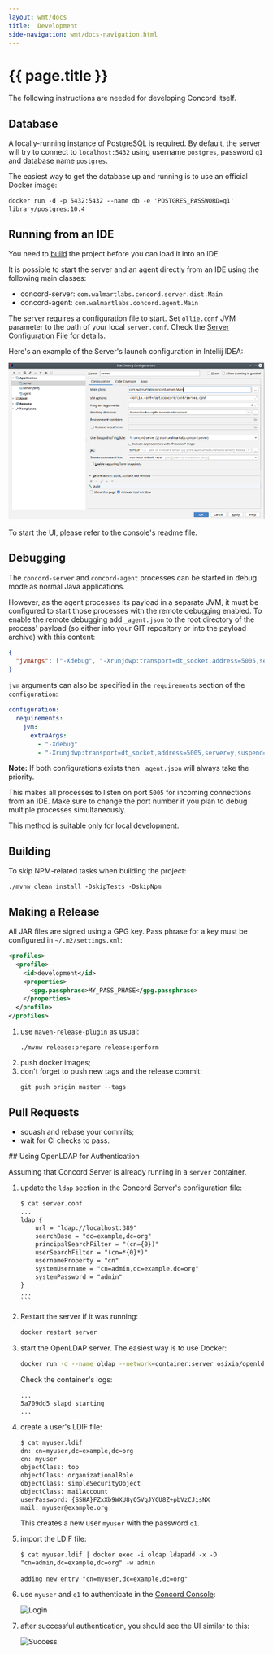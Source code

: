 ```yaml
---
layout: wmt/docs
title:  Development
side-navigation: wmt/docs-navigation.html
---
```


# {{ page.title }} 

The following instructions are needed for developing Concord itself.

## Database

A locally-running instance of PostgreSQL is required. By default, the server
will try to connect to `localhost:5432` using username `postgres`, password
`q1` and database name `postgres`.

The easiest way to get the database up and running is to use an official
Docker image:
```
docker run -d -p 5432:5432 --name db -e 'POSTGRES_PASSWORD=q1' library/postgres:10.4
```

## Running from an IDE

You need to [build](#building) the project before you can load it into an IDE.

It is possible to start the server and an agent directly from an IDE using the
following main classes:
- concord-server: `com.walmartlabs.concord.server.dist.Main`
- concord-agent: `com.walmartlabs.concord.agent.Main`

The server requires a configuration file to start. Set `ollie.conf` JVM
parameter to the path of your local `server.conf`. Check the
[Server Configuration File](./configuration.html#server-cfg-file) for details.

Here's an example of the Server's launch configuration in Intellij IDEA:

![Launch Config](/assets/img/screenshots/server-launch-cfg.png)

To start the UI, please refer to the console's readme file.

## Debugging

The `concord-server` and `concord-agent` processes can be started in debug mode as
normal Java applications.

However, as the agent processes its payload in a separate JVM, it must be
configured to start those processes with the remote debugging enabled. To
enable the remote debugging add `_agent.json` to the root directory of the
process' payload (so either into your GIT repository or into the payload
archive) with this content:

```json
{
  "jvmArgs": ["-Xdebug", "-Xrunjdwp:transport=dt_socket,address=5005,server=y,suspend=y"]
}
```

`jvm` arguments can also be specified in the `requirements` section of the 
`configuration`:

```yaml
configuration:
  requirements:
    jvm:
      extraArgs:
        - "-Xdebug"
        - "-Xrunjdwp:transport=dt_socket,address=5005,server=y,suspend=y"
```

**Note:** If both configurations exists then `_agent.json` will always take the priority. 

This makes all processes to listen on port `5005` for incoming connections from
an IDE. Make sure to change the port number if you plan to debug multiple
processes simultaneously.

This method is suitable only for local development.


## Building

To skip NPM-related tasks when building the project:
```
./mvnw clean install -DskipTests -DskipNpm
```

## Making a Release

All JAR files are signed using a GPG key. Pass phrase for a key must be configured in
`~/.m2/settings.xml`:
```xml
<profiles>
  <profile>
    <id>development</id>
    <properties>
      <gpg.passphrase>MY_PASS_PHASE</gpg.passphrase>
    </properties>
  </profile>
</profiles>
```

1. use `maven-release-plugin` as usual:
   ```
   ./mvnw release:prepare release:perform
   ```
2. push docker images;
3. don't forget to push new tags and the release commit:
   ```
   git push origin master --tags
   ```

## Pull Requests

- squash and rebase your commits;
- wait for CI checks to pass.

<a name="oldap">
## Using OpenLDAP for Authentication

Assuming that Concord Server is already running in a `server` container.

1. update the `ldap` section in the Concord Server's configuration file:
   ````
   $ cat server.conf
   ...
   ldap {
       url = "ldap://localhost:389"
       searchBase = "dc=example,dc=org"
       principalSearchFilter = "(cn={0})"
       userSearchFilter = "(cn=*{0}*)"
       usernameProperty = "cn"
       systemUsername = "cn=admin,dc=example,dc=org"
       systemPassword = "admin"
   }
   ...
   ```
   
2. Restart the server if it was running:
   ```bash
   docker restart server
   ```

3. start the OpenLDAP server. The easiest way is to use Docker:
   ```bash
   docker run -d --name oldap --network=container:server osixia/openldap
   ```
   
   Check the container's logs:
   ```
   ...
   5a709dd5 slapd starting
   ...
   ```

4. create a user's LDIF file:
   ```
   $ cat myuser.ldif
   dn: cn=myuser,dc=example,dc=org
   cn: myuser
   objectClass: top
   objectClass: organizationalRole
   objectClass: simpleSecurityObject
   objectClass: mailAccount
   userPassword: {SSHA}FZxXb9WXU8yO5VgJYCU8Z+pbVzCJisNX
   mail: myuser@example.org
   ```

   This creates a new user `myuser` with the password `q1`.

5. import the LDIF file:
   ```
   $ cat myuser.ldif | docker exec -i oldap ldapadd -x -D "cn=admin,dc=example,dc=org" -w admin
   
   adding new entry "cn=myuser,dc=example,dc=org"
   ```

6. use `myuser` and `q1` to authenticate in the [Concord Console](../console/index.html):

   ![Login](/assets/img/screenshots/login.png)
  
7. after successful authentication, you should see the UI similar to this: 

   ![Success](/assets/img/screenshots/initial-view.png)

